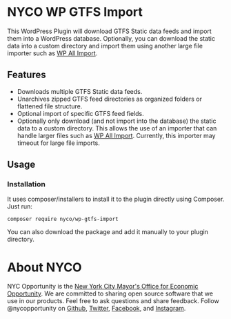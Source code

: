 # NYCO WP GTFS Import

This WordPress Plugin will download GTFS Static data feeds and import them into a WordPress database. Optionally, you can download the static data into a custom directory and import them using another large file importer such as [WP All Import](http://www.wpallimport.com/).

## Features
* Downloads multiple GTFS Static data feeds.
* Unarchives zipped GTFS feed directories as organized folders or flattened file structure.
* Optional import of specific GTFS feed fields.
* Optionally only download (and not import into the database) the static data to a custom directory. This allows the use of an importer that can handle larger files such as [WP All Import](http://www.wpallimport.com/). Currently, this importer may timeout for large file imports.

## Usage

### Installation

It uses composer/installers to install it to the plugin directly using Composer. Just run:

```
composer require nyco/wp-gtfs-import
```

You can also download the package and add it manually to your plugin directory.

# About NYCO

NYC Opportunity is the [New York City Mayor's Office for Economic Opportunity](http://nyc.gov/opportunity). We are committed to sharing open source software that we use in our products. Feel free to ask questions and share feedback. Follow @nycopportunity on [Github](https://github.com/orgs/CityOfNewYork/teams/nycopportunity), [Twitter](https://twitter.com/nycopportunity), [Facebook](https://www.facebook.com/NYCOpportunity/), and [Instagram](https://www.instagram.com/nycopportunity/).